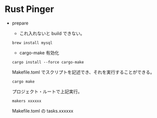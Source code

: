 # Rust Pinger

-   prepare

    -   これ入れないと build できない。

    ```
    brew install mysql
    ```

    -   cargo-make 有効化

    ```
    cargo install --force cargo-make
    ```

    Makefile.toml でスクリプトを記述でき、それを実行することができる。

    ```
    cargo make
    ```

    プロジェクト・ルートで上記実行。

    ```
    makers xxxxxx
    ```

    Makefile.toml の tasks.xxxxxx
